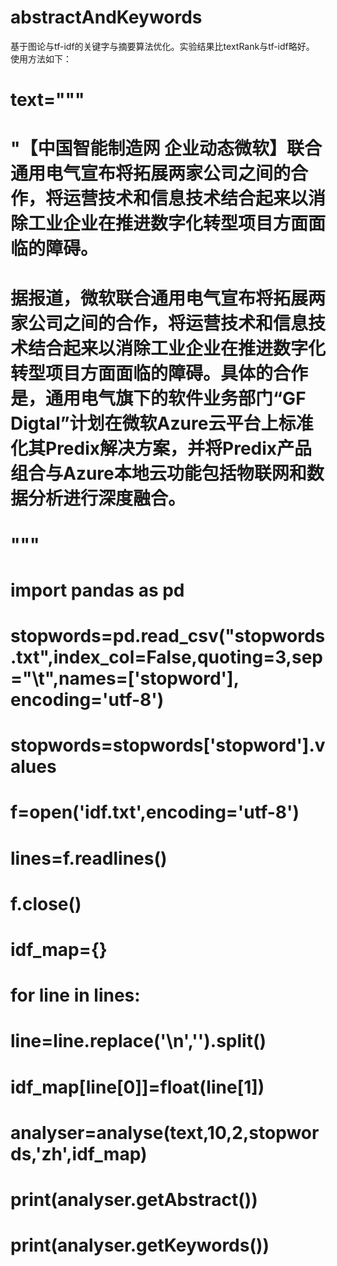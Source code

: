 # abstractAndKeywords
基于图论与tf-idf的关键字与摘要算法优化。实验结果比textRank与tf-idf略好。
使用方法如下：
# text="""
# "【中国智能制造网 企业动态微软】联合通用电气宣布将拓展两家公司之间的合作，将运营技术和信息技术结合起来以消除工业企业在推进数字化转型项目方面面临的障碍。
# 据报道，微软联合通用电气宣布将拓展两家公司之间的合作，将运营技术和信息技术结合起来以消除工业企业在推进数字化转型项目方面面临的障碍。具体的合作是，通用电气旗下的软件业务部门“GF Digtal”计划在微软Azure云平台上标准化其Predix解决方案，并将Predix产品组合与Azure本地云功能包括物联网和数据分析进行深度融合。
# """
# import pandas as pd
# stopwords=pd.read_csv("stopwords.txt",index_col=False,quoting=3,sep="\t",names=['stopword'], encoding='utf-8')
# stopwords=stopwords['stopword'].values
# f=open('idf.txt',encoding='utf-8')
# lines=f.readlines()
# f.close()
# idf_map={}
# for line in lines:
#     line=line.replace('\n','').split()
#     idf_map[line[0]]=float(line[1])
# analyser=analyse(text,10,2,stopwords,'zh',idf_map)
# print(analyser.getAbstract())
# print(analyser.getKeywords())
